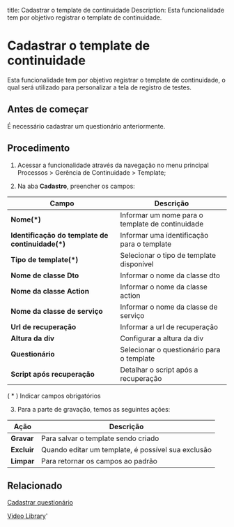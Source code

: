 title: Cadastrar o template de continuidade
Description: Esta funcionalidade tem por objetivo registrar o template de continuidade.
# Cadastrar o template de continuidade

Esta funcionalidade tem por objetivo registrar o template de continuidade, o qual será utilizado para personalizar a tela de registro de testes.

Antes de começar
--------------------

É necessário cadastrar um questionário anteriormente.

Procedimento
----------------

1.  Acessar a funcionalidade através da navegação no menu principal Processos \>
    Gerência de Continuidade \> Template;

2.  Na aba **Cadastro**, preencher os campos:

|Campo|Descrição|
|-----|-----------|
|**Nome(\*)**|Informar um nome para o template de continuidade|
|**Identificação do template de continuidade(\*)**|Informar uma identificação para o template|
|**Tipo de template(\*)**|Selecionar o tipo de template disponível|
|**Nome de classe Dto**|Informar o nome da classe dto|
|**Nome da classe Action**|Informar o nome da classe action|
|**Nome da classe de serviço**|Informar o nome da classe de serviço|
|**Url de recuperação**|Informar a url de recuperação|
|**Altura da div**|Configurar a altura da div|
|**Questionário**|Selecionar o questionário para o template|
|**Script após recuperação**|Detalhar o script após a recuperação|

( * ) Indicar campos obrigatórios

3.  Para a parte de gravação, temos as seguintes ações:

|Ação|Descrição|
|------|-----------|
|**Gravar**|Para salvar o template sendo criado|
|**Excluir**|Quando editar um template, é possível sua exclusão|
|**Limpar**|Para retornar os campos ao padrão|

Relacionado
----------------

[Cadastrar questionário](/pt-br/citsmart-platform-9/platform-administration/questionnaires/questionaires-management/register-questionnaire.html)

<i class='fa fa-youtube-play  fa-2x' style='color:#97ce17;vertical-align: middle;'> </i> [Video Library](https://www.youtube.com/playlist?list=PLB5qK2uzf2RPHLLyCQ9CqOeIt08azAa6k)'

<!-- !!! tip "About"

    <b>Product/Version:</b> CITSmart | 9.00 &nbsp;&nbsp;
    <b>Updated:</b>01/15/2021 – Larissa Lourenço
